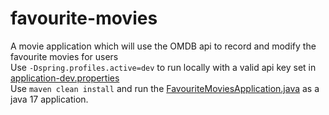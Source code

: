 # favourite-movies
A movie application which will use the OMDB api to record and modify the favourite movies for users<br /> 
Use `-Dspring.profiles.active=dev` to run locally with a valid api key set in [application-dev.properties](/src/main/resources/application-dev.properties)<br /> 
Use `maven clean install` and run the [FavouriteMoviesApplication.java](/src/main/java/FavouriteMoviesApplication.java) as a java 17 application.